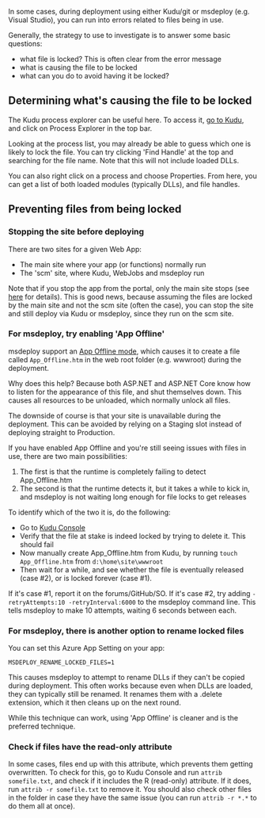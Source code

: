 In some cases, during deployment using either Kudu/git or msdeploy (e.g. Visual Studio), you can run into errors related to files being in use.

Generally, the strategy to use to investigate is to answer some basic questions:

- what file is locked? This is often clear from the error message
- what is causing the file to be locked
- what can you do to avoid having it be locked? 

## Determining what's causing the file to be locked

The Kudu process explorer can be useful here. To access it, [go to Kudu](https://github.com/projectkudu/kudu/wiki/Kudu-console), and click on Process Explorer in the top bar.

Looking at the process list, you may already be able to guess which one is likely to lock the file. You can try clicking 'Find Handle' at the top and searching for the file name. Note that this will not include loaded DLLs.

You can also right click on a process and choose Properties.  From here, you can get a list of both loaded modules (typically DLLs), and file handles.

## Preventing files from being locked

### Stopping the site before deploying

There are two sites for a given Web App:

- The main site where your app (or functions) normally run
- The 'scm' site, where Kudu, WebJobs and msdeploy run 

Note that if you stop the app from the portal, only the main site stops (see [here](https://github.com/projectkudu/kudu/wiki/Full-stopping-a-Web-App) for details). This is good news, because assuming the files are locked by the main site and not the scm site (often the case), you can stop the site and still deploy via Kudu or msdeploy, since they run on the scm site.

### For msdeploy, try enabling 'App Offline'

msdeploy support an [App Offline mode](https://stackoverflow.com/questions/1153449/asp-net-2-0-how-to-use-app-offline-htm), which causes it to create a file called `App_Offline.htm` in the web root folder (e.g. wwwroot) during the deployment.

Why does this help? Because both ASP.NET and ASP.NET Core know how to listen for the appearance of this file, and shut themselves down. This causes all resources to be unloaded, which normally unlock all files.

The downside of course is that your site is unavailable during the deployment. This can be avoided by relying on a Staging slot instead of deploying straight to Production.

If you have enabled App Offline and you're still seeing issues with files in use, there are two main possibilities:

1. The first is that the runtime is completely failing to detect App_Offline.htm
2. The second is that the runtime detects it, but it takes a while to kick in, and msdeploy is not waiting long enough for file locks to get releases

To identify which of the two it is, do the following:

- Go to [Kudu Console](https://github.com/projectkudu/kudu/wiki/Kudu-console)
- Verify that the file at stake is indeed locked by trying to delete it. This should fail
- Now manually create App_Offline.htm from Kudu, by running `touch App_Offline.htm` from `d:\home\site\wwwroot`
- Then wait for a while, and see whether the file is eventually released (case #2), or is locked forever (case #1).

If it's case #1, report it on the forums/GitHub/SO. If it's case #2, try adding `-retryAttempts:10 -retryInterval:6000` to the msdeploy command line. This tells msdeploy to make 10 attempts, waiting 6 seconds between each.

### For msdeploy, there is another option to rename locked files

You can set this Azure App Setting on your app:

    MSDEPLOY_RENAME_LOCKED_FILES=1

This causes msdeploy to attempt to rename DLLs if they can't be copied during deployment. This often works because even when DLLs are loaded, they can typically still be renamed. It renames them with a .delete extension, which it then cleans up on the next round.

While this technique can work, using 'App Offline' is cleaner and is the preferred technique.

### Check if files have the read-only attribute

In some cases, files end up with this attribute, which prevents them getting overwritten. To check for this, go to Kudu Console and run `attrib somefile.txt`, and check if it includes the R (read-only) attribute. If it does, run `attrib -r somefile.txt` to remove it. You should also check other files in the folder in case they have the same issue (you can run `attrib -r *.*` to do them all at once).
